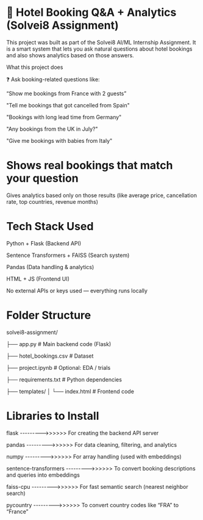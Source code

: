 # 🏨 Hotel Booking Q&A + Analytics (Solvei8 Assignment)

This project was built as part of the Solvei8 AI/ML Internship Assignment.
It is a smart system that lets you ask natural questions about hotel bookings and also shows analytics based on those answers.

 What this project does

❓ Ask booking-related questions like:

“Show me bookings from France with 2 guests”

"Tell me bookings that got cancelled from Spain"

"Bookings with long lead time from Germany"

"Any bookings from the UK in July?"

"Give me bookings with babies from Italy"



# Shows real bookings that match your question

Gives analytics based only on those results
(like average price, cancellation rate, top countries, revenue months)


# Tech Stack Used
Python + Flask (Backend API)

Sentence Transformers + FAISS (Search system)

Pandas (Data handling & analytics)

HTML + JS (Frontend UI)

No external APIs or keys used — everything runs locally

# Folder Structure

solvei8-assignment/

├── app.py                # Main backend code (Flask)

├── hotel_bookings.csv    # Dataset

├── project.ipynb         # Optional: EDA / trials

├── requirements.txt      # Python dependencies

├── templates/
│   └── index.html        # Frontend code



# Libraries to Install

flask --------->>>>>> For creating the backend API server

pandas --------->>>>>>	For data cleaning, filtering, and analytics

numpy --------->>>>>>	For array handling (used with embeddings)

sentence-transformers --------->>>>>>	To convert booking descriptions and queries into embeddings

faiss-cpu --------->>>>>>	For fast semantic search (nearest neighbor search)

pycountry --------->>>>>>	To convert country codes like “FRA” to “France”
